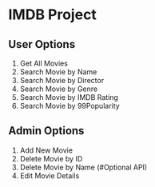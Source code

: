 # IMDB Project
## User Options
1. Get All Movies
2. Search Movie by Name
3. Search Movie by Director
4. Search Movie by Genre
5. Search Movie by IMDB Rating
6. Search Movie by 99Popularity

## Admin Options
1. Add New Movie
2. Delete Movie by ID
3. Delete Movie by Name (#Optional API)
4. Edit Movie Details
